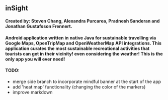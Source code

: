 ## inSight
#### Created by: Steven Chang, Alexandra Purcarea, Pradnesh Sanderan and Jonathan Gustafsson Frennert. 

#### Android application written in native Java for sustainable travelling via Google Maps, OpenTripMap and OpenWeatherMap API integrations. This application curates the most sustainable recreational activities that tourists can get in their vicinity! even considering the weather! This is the only app you will ever need!

#### TODO: 
 * merge side branch to incorporate mindful banner at the start of the app 
 * add 'heat map' functionality (changing the color of the markers)
 * improve markdown
